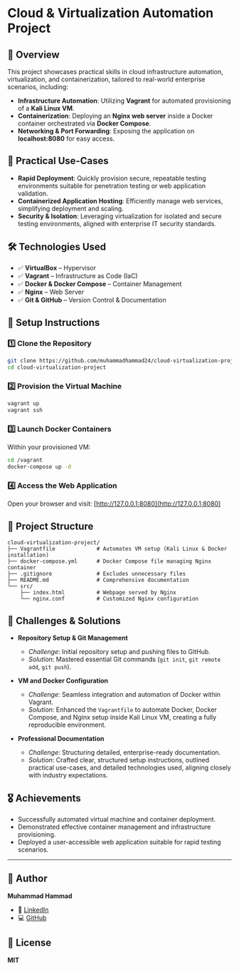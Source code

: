 # Cloud & Virtualization Automation Project

## 📌 Overview
This project showcases practical skills in cloud infrastructure automation, virtualization, and containerization, tailored to real-world enterprise scenarios, including:

- **Infrastructure Automation**: Utilizing **Vagrant** for automated provisioning of a **Kali Linux VM**.
- **Containerization**: Deploying an **Nginx web server** inside a Docker container orchestrated via **Docker Compose**.
- **Networking & Port Forwarding**: Exposing the application on **localhost:8080** for easy access.

## 🎯 Practical Use-Cases
- **Rapid Deployment**: Quickly provision secure, repeatable testing environments suitable for penetration testing or web application validation.
- **Containerized Application Hosting**: Efficiently manage web services, simplifying deployment and scaling.
- **Security & Isolation**: Leveraging virtualization for isolated and secure testing environments, aligned with enterprise IT security standards.

## 🛠️ Technologies Used
- ✅ **VirtualBox** – Hypervisor
- ✅ **Vagrant** – Infrastructure as Code (IaC)
- ✅ **Docker & Docker Compose** – Container Management
- ✅ **Nginx** – Web Server
- ✅ **Git & GitHub** – Version Control & Documentation

## 🔧 Setup Instructions

### 1️⃣ Clone the Repository
```bash
git clone https://github.com/muhammadhammad24/cloud-virtualization-project.git
cd cloud-virtualization-project
```

### 2️⃣ Provision the Virtual Machine
```bash
vagrant up
vagrant ssh
```

### 3️⃣ Launch Docker Containers
Within your provisioned VM:
```bash
cd /vagrant
docker-compose up -d
```

### 4️⃣ Access the Web Application
Open your browser and visit:
[http://127.0.0.1:8080](http://127.0.0.1:8080)

## 📂 Project Structure
```
cloud-virtualization-project/
├── Vagrantfile             # Automates VM setup (Kali Linux & Docker installation)
├── docker-compose.yml      # Docker Compose file managing Nginx container
├── .gitignore              # Excludes unnecessary files
├── README.md               # Comprehensive documentation
└── src/
    ├── index.html          # Webpage served by Nginx
    └── nginx.conf          # Customized Nginx configuration
```

## 🚩 Challenges & Solutions

- **Repository Setup & Git Management**
  - *Challenge*: Initial repository setup and pushing files to GitHub.
  - *Solution*: Mastered essential Git commands (`git init`, `git remote add`, `git push`).

- **VM and Docker Configuration**
  - *Challenge*: Seamless integration and automation of Docker within Vagrant.
  - *Solution*: Enhanced the `Vagrantfile` to automate Docker, Docker Compose, and Nginx setup inside Kali Linux VM, creating a fully reproducible environment.

- **Professional Documentation**
  - *Challenge*: Structuring detailed, enterprise-ready documentation.
  - *Solution*: Crafted clear, structured setup instructions, outlined practical use-cases, and detailed technologies used, aligning closely with industry expectations.

## 🎖️ Achievements
- Successfully automated virtual machine and container deployment.
- Demonstrated effective container management and infrastructure provisioning.
- Deployed a user-accessible web application suitable for rapid testing scenarios.

---

## 📌 Author
**Muhammad Hammad**

- 🔗 [LinkedIn](https://linkedin.com/in/mhammad24)
- 💻 [GitHub](https://github.com/Muhammadhammad24)

## 📌 License
**MIT**

